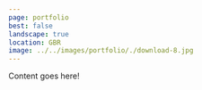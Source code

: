 ```yaml
---
page: portfolio
best: false
landscape: true
location: GBR
image: ../../images/portfolio/./download-8.jpg
---
```

Content goes here!

